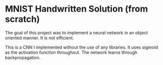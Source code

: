 # MNIST Handwritten Solution (from scratch)
The goal of this project was to implement a neural network in an object oriented manner. It is not efficient.  


This is a CNN I implemented without the use of any libraries. It uses sigmoid as the activation function throughout. The network learns through backpropagation.


